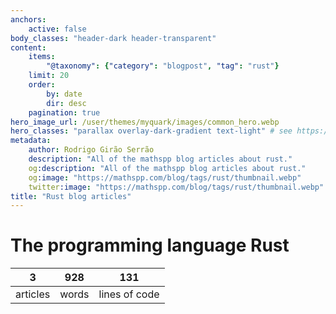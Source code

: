 ```yaml
---
anchors:
    active: false
body_classes: "header-dark header-transparent"
content:
    items:
        "@taxonomy": {"category": "blogpost", "tag": "rust"}
    limit: 20
    order:
        by: date
        dir: desc
    pagination: true
hero_image_url: /user/themes/myquark/images/common_hero.webp
hero_classes: "parallax overlay-dark-gradient text-light" # see https://demo.getgrav.org/blog-skeleton/blog/hero-classes
metadata:
    author: Rodrigo Girão Serrão
    description: "All of the mathspp blog articles about rust."
    og:description: "All of the mathspp blog articles about rust."
    og:image: "https://mathspp.com/blog/tags/rust/thumbnail.webp"
    twitter:image: "https://mathspp.com/blog/tags/rust/thumbnail.webp"
title: "Rust blog articles"
---
```



# The programming language Rust


<table class="stats-table">
    <thead>
        <tr>
            <th style="text-align: center;">3</th>
            <th style="text-align: center;">928</th>
            <th style="text-align: center;">131</th>
        </tr>
    </thead>
    <tbody>
        <tr>
            <td style="text-align: center;">articles</td>
            <td style="text-align: center;">words</td>
            <td style="text-align: center;">lines of code</td>
        </tr>
    </tbody>
</table>